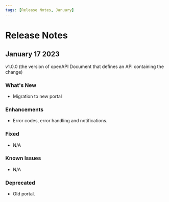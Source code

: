 ```yaml
---
tags: [Release Notes, January]
---
```


# Release Notes

## January 17 2023

v1.0.0 (the version of openAPI Document that defines an API containing the change)

### What's New

- Migration to new portal

### Enhancements

- Error codes, error handling and notifications.

### Fixed

- N/A

### Known Issues

- N/A

### Deprecated

- Old portal.
